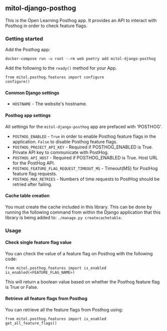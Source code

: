 mitol-django-posthog
---

This is the Open Learning Posthog app. It provides an API to interact with Posthog in order to check feature flags.


### Getting started

Add the Posthog app:

`docker-compose run -u root --rm web poetry add mitol-django-posthog`

Add the following to the `ready()` method for your App.

```
from mitol.posthog.features import configure
configure()

```

#### Common Django settings

- `HOSTNAME` - The website's hostname.

#### Posthog app settings

All settings for the `mitol-django-posthog` app are prefaced with 'POSTHOG'.

- `POSTHOG_ENABLED` - `True` in order to enable Posthog feature flags in the application.  `False` to disable Posthog feature flags.
- `POSTHOG_PROJECT_API_KEY` - Required if POSTHOG_ENABLED is True. Private API key to communicate with PostHog.
- `POSTHOG_API_HOST` - Required if POSTHOG_ENABLED is True. Host URL for the PostHog API.
- `POSTHOG_FEATURE_FLAG_REQUEST_TIMEOUT_MS` - Timeout(MS) for PostHog feature flag requests.
- `POSTHOG_MAX_RETRIES` - Numbers of time requests to PostHog should be retried after failing.

#### Cache table creation
You must create the cache included in this library.  This can be done by running the following command from within the Django application that this library is being added to: `./manage.py createcachetable`.

### Usage

#### Check single feature flag value
You can check the value of a feature flag on Posthog with the following code:
```
from mitol.posthog.features import is_enabled
is_enabled(<FEATURE_FLAG_NAME>)
```
This will return a boolean value based on whether the Posthog feature flag is True or False.

#### Retrieve all feature flags from Posthog
You can retrieve all the feature flags from Posthog using:
```
from mitol.posthog.features import is_enabled
get_all_feature_flags()
```
